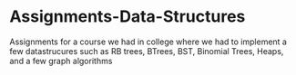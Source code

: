 # Assignments-Data-Structures
Assignments for a course we had in college where we had to implement a few datastrucures such as RB trees, BTrees, BST, Binomial Trees, Heaps, and a few graph algorithms
